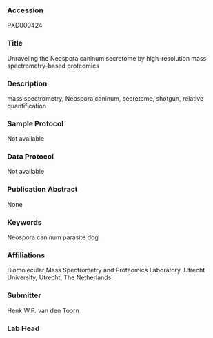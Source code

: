 ### Accession
PXD000424

### Title
Unraveling the Neospora caninum secretome by high-resolution mass spectrometry-based proteomics

### Description
mass spectrometry, Neospora caninum, secretome, shotgun, relative quantification

### Sample Protocol
Not available

### Data Protocol
Not available

### Publication Abstract
None

### Keywords
Neospora caninum parasite dog

### Affiliations
Biomolecular Mass Spectrometry and Proteomics Laboratory, Utrecht University, Utrecht, The Netherlands

### Submitter
Henk W.P. van den Toorn

### Lab Head


